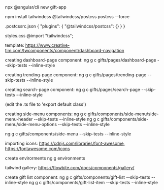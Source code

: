 
npx @angular/cli new gift-app

npm install tailwindcss @tailwindcss/postcss postcss --force

.postcssrc.json
{
  "plugins": {
    "@tailwindcss/postcss": {}
  }
}

styles.css
@import "tailwindcss";

template: 
https://www.creative-tim.com/twcomponents/component/dashboard-navigation

creating dashboard-page component:
ng g c gifts/pages/dashboard-page --skip-tests --inline-style

creating trending-page component:
ng g c gifts/pages/trending-page --skip-tests --inline-style

creating search-page component:
ng g c gifts/pages/search-page --skip-tests --inline-style

(edit the .ts file to 'export default class')

creating side-menu components:
ng g c gifts/components/side-menu/side-menu-header --skip-tests --inline-style
ng g c gifts/components/side-menu/side-menu-options --skip-tests --inline-style

ng g c gifts/components/side-menu --skip-tests --inline-style

importing icons: 
https://cdnjs.com/libraries/font-awesome,
https://fontawesome.com/icons

create envirorments
ng g environments

tailwind gallery:
https://flowbite.com/docs/components/gallery/

create gift list component: 
ng g c gifts/components/gift-list --skip-tests --inline-style
ng g c gifts/components/gift-list-item --skip-tests --inline-style